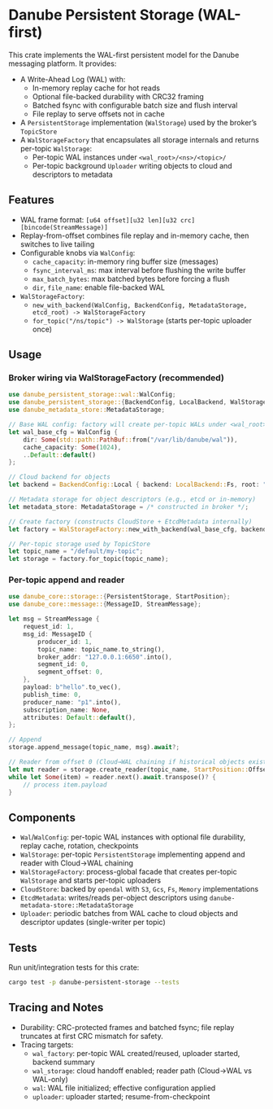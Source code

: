 # Danube Persistent Storage (WAL-first)

This crate implements the WAL-first persistent model for the Danube messaging platform. It provides:

- A Write-Ahead Log (WAL) with:
  - In-memory replay cache for hot reads
  - Optional file-backed durability with CRC32 framing
  - Batched fsync with configurable batch size and flush interval
  - File replay to serve offsets not in cache
- A `PersistentStorage` implementation (`WalStorage`) used by the broker’s `TopicStore`
- A `WalStorageFactory` that encapsulates all storage internals and returns per-topic `WalStorage`:
  - Per-topic WAL instances under `<wal_root>/<ns>/<topic>/`
  - Per-topic background `Uploader` writing objects to cloud and descriptors to metadata

## Features

- WAL frame format: `[u64 offset][u32 len][u32 crc][bincode(StreamMessage)]`
- Replay-from-offset combines file replay and in-memory cache, then switches to live tailing
- Configurable knobs via `WalConfig`:
  - `cache_capacity`: in-memory ring buffer size (messages)
  - `fsync_interval_ms`: max interval before flushing the write buffer
  - `max_batch_bytes`: max batched bytes before forcing a flush
  - `dir`, `file_name`: enable file-backed WAL
- `WalStorageFactory`:
  - `new_with_backend(WalConfig, BackendConfig, MetadataStorage, etcd_root) -> WalStorageFactory`
  - `for_topic("/ns/topic") -> WalStorage` (starts per-topic uploader once)

## Usage

### Broker wiring via WalStorageFactory (recommended)

```rust
use danube_persistent_storage::wal::WalConfig;
use danube_persistent_storage::{BackendConfig, LocalBackend, WalStorageFactory};
use danube_metadata_store::MetadataStorage;

// Base WAL config: factory will create per-topic WALs under <wal_root>/<ns>/<topic>/
let wal_base_cfg = WalConfig {
    dir: Some(std::path::PathBuf::from("/var/lib/danube/wal")),
    cache_capacity: Some(1024),
    ..Default::default()
};

// Cloud backend for objects
let backend = BackendConfig::Local { backend: LocalBackend::Fs, root: "/tmp/danube-cloud".to_string() };

// Metadata storage for object descriptors (e.g., etcd or in-memory)
let metadata_store: MetadataStorage = /* constructed in broker */;

// Create factory (constructs CloudStore + EtcdMetadata internally)
let factory = WalStorageFactory::new_with_backend(wal_base_cfg, backend, metadata_store.clone(), "/danube");

// Per-topic storage used by TopicStore
let topic_name = "/default/my-topic";
let storage = factory.for_topic(topic_name);
```

### Per-topic append and reader

```rust
use danube_core::storage::{PersistentStorage, StartPosition};
use danube_core::message::{MessageID, StreamMessage};

let msg = StreamMessage {
    request_id: 1,
    msg_id: MessageID {
        producer_id: 1,
        topic_name: topic_name.to_string(),
        broker_addr: "127.0.0.1:6650".into(),
        segment_id: 0,
        segment_offset: 0,
    },
    payload: b"hello".to_vec(),
    publish_time: 0,
    producer_name: "p1".into(),
    subscription_name: None,
    attributes: Default::default(),
};

// Append
storage.append_message(topic_name, msg).await?;

// Reader from offset 0 (Cloud→WAL chaining if historical objects exist)
let mut reader = storage.create_reader(topic_name, StartPosition::Offset(0)).await?;
while let Some(item) = reader.next().await.transpose()? {
    // process item.payload
}
```

## Components

- `Wal`/`WalConfig`: per-topic WAL instances with optional file durability, replay cache, rotation, checkpoints
- `WalStorage`: per-topic `PersistentStorage` implementing append and reader with Cloud→WAL chaining
- `WalStorageFactory`: process-global facade that creates per-topic `WalStorage` and starts per-topic uploaders
- `CloudStore`: backed by `opendal` with `S3`, `Gcs`, `Fs`, `Memory` implementations
- `EtcdMetadata`: writes/reads per-object descriptors using `danube-metadata-store::MetadataStorage`
- `Uploader`: periodic batches from WAL cache to cloud objects and descriptor updates (single-writer per topic)

## Tests

Run unit/integration tests for this crate:

```bash
cargo test -p danube-persistent-storage --tests
```

## Tracing and Notes

- Durability: CRC-protected frames and batched fsync; file replay truncates at first CRC mismatch for safety.
- Tracing targets:
  - `wal_factory`: per-topic WAL created/reused, uploader started, backend summary
  - `wal_storage`: cloud handoff enabled; reader path (Cloud→WAL vs WAL-only)
  - `wal`: WAL file initialized; effective configuration applied
  - `uploader`: uploader started; resume-from-checkpoint
